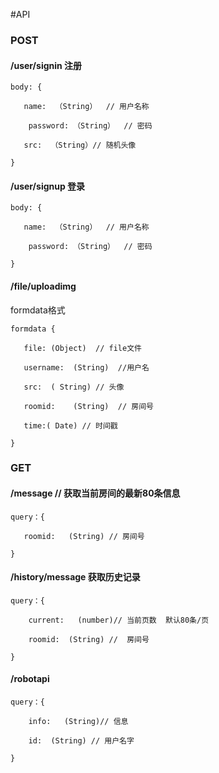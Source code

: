 #API

### POST

#### /user/signin 注册

```
body: {

​	name:  （String）  // 用户名称

​	 password: （String）  // 密码

​	src:  （String）// 随机头像

}
```

#### /user/signup 登录

```
body: {

​	name:  （String）  // 用户名称

​	 password: （String）  // 密码

}
```

#### /file/uploadimg

formdata格式

```
formdata {

​	file: (Object)  // file文件

​	username:  (String)  //用户名

​	src:  ( String) // 头像

​	roomid:    (String)  // 房间号

​	time:( Date) // 时间戳

}
```

### GET

#### /message // 获取当前房间的最新80条信息

```
query：{

​	roomid:   (String) // 房间号

}
```

#### /history/message 获取历史记录

```
query：{

​	 current:   (number)// 当前页数  默认80条/页

​	 roomid:  (String) //  房间号

}
```

#### /robotapi

```
query：{

​	 info:   (String)// 信息

​	 id:  (String) // 用户名字

}
```
